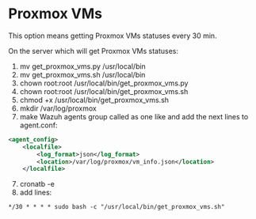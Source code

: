 # Proxmox VMs

This option means getting Proxmox VMs statuses every 30 min.

On the server which will get Proxmox VMs statuses:

1. mv get_proxmox_vms.py /usr/local/bin
2. mv get_proxmox_vms.sh /usr/local/bin
3. chown root:root /usr/local/bin/get_proxmox_vms.py
4. chown root:root /usr/local/bin/get_proxmox_vms.sh
5. chmod +x /usr/local/bin/get_proxmox_vms.sh
6. mkdir /var/log/proxmox
7. make Wazuh agents group called as one like and add the next lines to agent.conf:
```xml
<agent_config>
	<localfile>
		<log_format>json</log_format>
		<location>/var/log/proxmox/vm_info.json</location>
	</localfile>
```
7. cronatb -e
8. add lines:
```
*/30 * * * * sudo bash -c "/usr/local/bin/get_proxmox_vms.sh"
```
